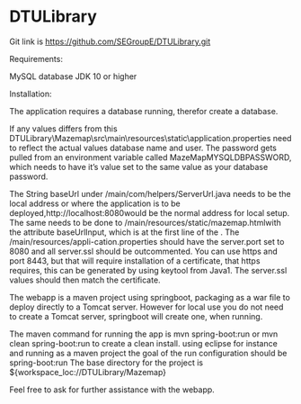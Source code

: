 # DTULibrary
Git link is https://github.com/SEGroupE/DTULibrary.git

Requirements:

MySQL database
JDK 10 or higher

Installation:

The application requires a database running, therefor create a database.
 
If any values differs from this DTULibrary\Mazemap\src\main\resources\static\application.properties need to reflect the actual values database name and user. The password gets pulled from an environment variable called MazeMapMYSQLDBPASSWORD, which needs to have it’s value set to the same value as your database password.

The String baseUrl under /main/com/helpers/ServerUrl.java needs to be the local address or where the application is to be deployed,http://localhost:8080would be the normal address for local setup.  The same needs to be done to /main/resources/static/mazemap.htmlwith the attribute baseUrlInput, which is at the first line of the <body>. The /main/resources/appli-cation.properties should have the server.port set to 8080 and all server.ssl should be outcommented. You can use https and port  8443, but that will require installation of a certificate, that https requires, this can be generated by using keytool from Java1. The server.ssl values should then match the certificate.

The webapp is a maven project using springboot, packaging as a war file to deploy directly to a Tomcat server. 
However for local use you do not need to create a Tomcat server, springboot will create one, when running.

The maven command for running the app is mvn spring-boot:run or mvn clean spring-boot:run to create a clean install.
using eclipse for instance and running as a maven project the goal of the run configuration should be spring-boot:run
The base directory for the project is ${workspace_loc://DTULibrary/Mazemap}

Feel free to ask for further assistance with the webapp.




